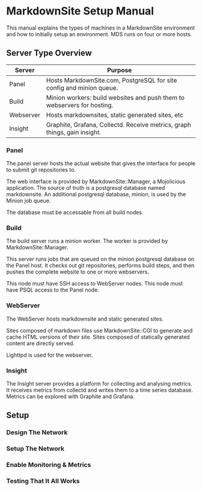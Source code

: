 # MarkdownSite Setup Manual

This manual explains the types of machines in a MarkdownSite environment and how to initially setup an environment.  MDS runs on four or more hosts.

## Server Type Overview

| Server    | Purpose                                                                   |
| --------- | ------------------------------------------------------------------------- |
| Panel     | Hosts MarkdownSite.com, PostgreSQL for site config and minion queue.      |
| Build     | Minion workers: build websites and push them to webservers for hosting.   |
| Webserver | Hosts markdownsites, static generated sites, etc                          |
| Insight   | Graphite, Grafana, Collectd. Receive metrics, graph things, gain insight. |

### Panel

The panel server hosts the actual website that gives the interface for people to submit git repositories to.

The web interface is provided by MarkdownSite::Manager, a Mojolicious application.  The source of truth is a postgresql database named markdownsite.  An additional postgresql database, minion, is used by the Minion job queue.

The database must be accessable from all build nodes.

### Build

The build server runs a minion worker.  The worker is provided by MarkdownSite::Manager.

This server runs jobs that are queued on the minion postgresql database on the Panel host.  It checks out git repositories, performs build steps, and then pushes the complete website to one or more webservers.

This node must have SSH access to WebServer nodes.  This node must have PSQL access to the Panel node.

### WebServer

The WebServer hosts markdownsite and static generated sites.

Sites composed of markdown files use MarkdownSite::CGI to generate and cache HTML versions of their site.  Sites composed of statically generated content are directly served.

Lighttpd is used for the webserver.

### Insight

The Insight server provides a platform for collecting and analysing metrics.  It receives metrics from collectd and writes them to a time series database.  Metrics can be explored with Graphite and Grafana.

## Setup

### Design The Network

### Setup The Network

### Enable Monitoring & Metrics

### Testing That It All Works



